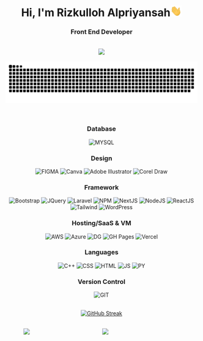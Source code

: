 <h1 align="center">Hi, I'm Rizkulloh Alpriyansah<img src="https://github.com/ABSphreak/ABSphreak/blob/master/gifs/Hi.gif" width="30px"></h1>
<h3 align="center">Front End Developer</h3>

<br>

<div align="center">
  
  <img src="https://user-images.githubusercontent.com/22107794/139580686-887df369-edb8-4bc8-b607-4fbf6d7e4866.gif">

  <br>

 ![snake gif](https://github.com/notfirsttt/notfirsttt/blob/output/github-snake-dark.svg)

  <br>

  <h3 align="center">Database</h3>
<!--     <img src="https://img.shields.io/badge/MongoDB-%234ea94b.svg?style=for-the-badge&logo=mongodb&logoColor=white" alt="MongoDB" /> -->
    <img src="https://img.shields.io/badge/mysql-4479A1.svg?style=for-the-badge&logo=mysql&logoColor=white" alt="MYSQL" />

  <br>

 <h3 align="center">Design</h3>
  <img src="https://img.shields.io/badge/figma-%23F24E1E.svg?style=for-the-badge&logo=figma&logoColor=white" alt="FIGMA" />
  <img src="https://img.shields.io/badge/Canva-%2300C4CC.svg?style=for-the-badge&logo=canva&logoColor=white" alt="Canva" />
  <img src="https://img.shields.io/badge/Adobe%20Illustrator-%23FF9A00.svg?style=for-the-badge&logo=adobeillustrator&logoColor=white" alt="Adobe Illustrator" />
  <img src="https://img.shields.io/badge/Corel%20Draw-%23000000.svg?style=for-the-badge&logo=coreldraw&logoColor=white" alt="Corel Draw" />

  <br>

  <h3 align="center">Framework</h3>
    <img src="https://img.shields.io/badge/bootstrap-%238511FA.svg?style=for-the-badge&logo=bootstrap&logoColor=white" alt="Bootstrap" />
<!--     <img src="https://img.shields.io/badge/CodeIgniter-%23EF4223.svg?style=for-the-badge&logo=codeIgniter&logoColor=white" alt="CI" />
    <img src="https://img.shields.io/badge/flask-%23000.svg?style=for-the-badge&logo=flask&logoColor=white" alt="FLASK" />
    <img src="https://img.shields.io/badge/Flutter-%2302569B.svg?style=for-the-badge&logo=Flutter&logoColor=white" alt="Flutter" /> -->
    <img src="https://img.shields.io/badge/jquery-%230769AD.svg?style=for-the-badge&logo=jquery&logoColor=white" alt="JQuery" />
    <img src="https://img.shields.io/badge/laravel-%23FF2D20.svg?style=for-the-badge&logo=laravel&logoColor=white" alt="Laravel" />
<!--     <img src="https://img.shields.io/badge/livewire-%234e56a6.svg?style=for-the-badge&logo=livewire&logoColor=white" alt="Livewire" /> -->
    <img src="https://img.shields.io/badge/NPM-%23CB3837.svg?style=for-the-badge&logo=npm&logoColor=white" alt="NPM" />
    <img src="https://img.shields.io/badge/Next-black?style=for-the-badge&logo=next.js&logoColor=white" alt="NextJS" />
    <img src="https://img.shields.io/badge/node.js-6DA55F?style=for-the-badge&logo=node.js&logoColor=white" alt="NodeJS" />
    <img src="https://img.shields.io/badge/react-%2320232a.svg?style=for-the-badge&logo=react&logoColor=%2361DAFB" alt="ReactJS" />
    <img src="https://img.shields.io/badge/tailwindcss-%2338B2AC.svg?style=for-the-badge&logo=tailwind-css&logoColor=white" alt="Tailwind" />
<!--     <img src="https://img.shields.io/badge/vuejs-%2335495e.svg?style=for-the-badge&logo=vuedotjs&logoColor=%234FC08D" alt="VueJS" /> -->
    <img src="https://img.shields.io/badge/WordPress-%23117AC9.svg?style=for-the-badge&logo=WordPress&logoColor=white" alt="WordPress" />

  <br>

  <h3 align="center">Hosting/SaaS & VM</h3>
    <img src="https://img.shields.io/badge/AWS-%23FF9900.svg?style=for-the-badge&logo=amazon-aws&logoColor=white" alt="AWS" />
    <img src="https://img.shields.io/badge/azure-%230072C6.svg?style=for-the-badge&logo=microsoftazure&logoColor=white" alt="Azure" />
<!--     <img src="https://img.shields.io/badge/Cloudflare-F38020?style=for-the-badge&logo=Cloudflare&logoColor=white" alt="CloudFlare" /> -->
    <img src="https://img.shields.io/badge/DigitalOcean-%230167ff.svg?style=for-the-badge&logo=digitalOcean&logoColor=white" alt="DG" />
    <img src="https://img.shields.io/badge/github%20pages-121013?style=for-the-badge&logo=github&logoColor=white" alt="GH Pages" />
<!--     <img src="https://img.shields.io/badge/GoogleCloud-%234285F4.svg?style=for-the-badge&logo=google-cloud&logoColor=white" alt="G Cloud" /> -->
<!--     <img src="https://img.shields.io/badge/heroku-%23430098.svg?style=for-the-badge&logo=heroku&logoColor=white" alt="Heroku" /> -->
<!--     <img src="https://img.shields.io/badge/netlify-%23000000.svg?style=for-the-badge&logo=netlify&logoColor=#00C7B7" alt="Netlify" /> -->
    <img src="https://img.shields.io/badge/vercel-%23000000.svg?style=for-the-badge&logo=vercel&logoColor=white" alt="Vercel" />

  <br>

  <h3 align="center">Languages</h3>
    <img src="https://img.shields.io/badge/c++-%2300599C.svg?style=for-the-badge&logo=c%2B%2B&logoColor=white" alt="C++" />
    <img src="https://img.shields.io/badge/css3-%231572B6.svg?style=for-the-badge&logo=css3&logoColor=white" alt="CSS" />
    <img src="https://img.shields.io/badge/html5-%23E34F26.svg?style=for-the-badge&logo=html5&logoColor=white" alt="HTML" />
    <img src="https://img.shields.io/badge/javascript-%23323330.svg?style=for-the-badge&logo=javascript&logoColor=%23F7DF1E" alt="JS" />
<!--     <img src="https://img.shields.io/badge/php-%23777BB4.svg?style=for-the-badge&logo=php&logoColor=white" alt="PHP" /> -->
    <img src="https://img.shields.io/badge/python-3670A0?style=for-the-badge&logo=python&logoColor=ffdd54" alt="PY" />

  <br>

  <h3 align="center">Version Control</h3>
    <img src="https://img.shields.io/badge/git-%23F05033.svg?style=for-the-badge&logo=git&logoColor=white" alt="GIT" />
<!--     <img src="https://img.shields.io/badge/github-%23121011.svg?style=for-the-badge&logo=github&logoColor=white" alt="GH" /> -->
</div>

<br>

<div align="center">
  
  [![GitHub Streak](https://streak-stats.demolab.com?user=notfirsttt&theme=dark)](https://git.io/streak-stats)
  
</div>

<br>

<div align="center">
  <div style="display: flex; justify-content: center; gap: 20px;">
    <img src="https://github-readme-stats.vercel.app/api/top-langs/?username=notfirsttt&layout=compact&theme=dracula" style="width: 37%;" />
    <img src="https://github-readme-stats.vercel.app/api?username=notfirsttt&layout=compact&theme=dracula" style="width: 40%;" />
  </div>
</div>

<br>
